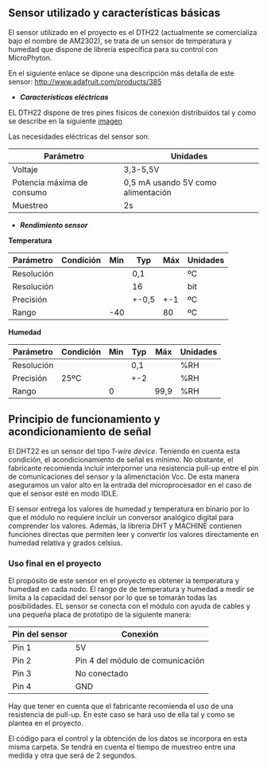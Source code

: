 ## Sensor utilizado y características básicas

El sensor utilizado en el proyecto es el DTH22 (actualmente se comercializa bajo el nombre de AM2302), se trata de un sensor de temperatura y humedad que dispone de librería específica para su control con MicroPhyton.

En el siguiente enlace se dipone una descripción más detalla de este sensor:
<http://www.adafruit.com/products/385>

 - ***Características eléctricas***
 
 EL DTH22 dispone de tres pines físicos de conexión distribuidos tal y como se describe en la siguiente [imagen](https://hackster.imgix.net/uploads/attachments/267054/dht22-pinout_2P1AgF3wPs.png?auto=compress%2Cformat&w=680&h=510&fit=max)
 
 Las necesidades eléctricas del sensor son:
 
 | Parámetro | Unidades |
 |--------------------|--------------------|
 Voltaje | 3,3-5,5V
 Potencia máxima de consumo | 0,5 mA usando 5V como alimentación
 Muestreo | 2s
 
 - ***Rendimiento sensor***
 
 **Temperatura**
 
 | Parámetro | Condición | Min | Typ | Máx | Unidades |
 |----------|----------|---------|----------|-----------|----------|
 | Resolución |  |  | 0,1 |  | ºC |
 | Resolución |  |  | 16 |  | bit |
 | Precisión |  |  | +-0,5 | +-1 | ºC |
 | Rango |  | -40 |  | 80 | ºC |
 
 **Humedad**
 
 | Parámetro | Condición | Min | Typ | Máx | Unidades |
 |----------|----------|---------|----------|-----------|----------|
 | Resolución |  |  | 0,1 |  | %RH |
 | Precisión | 25ºC |  | +-2 |  | %RH |
 | Rango |  | 0 |  | 99,9 | %RH |
 
 

## Principio de funcionamiento y acondicionamiento de señal

El DHT22 es un sensor del tipo *1-wire device*. Teniendo en cuenta esta condición, el acondicionamiento de señal es mínimo. No obstante, el fabricante recomienda incluir interporner una resistencia pull-up entre el pin de comunicaciones del sensor y la alimenctación Vcc. De esta manera aseguramos un valor alto en la entrada del microprocesador en el caso de que el sensor esté en modo IDLE.

El sensor entrega los valores de humedad y temperatura en binario por lo que el módulo no requiere incluir un conversor analógico digital para comprender los valores. Además, la librería DHT y MACHINE contienen funciones directas que permiten leer y convertir los valores directamente en humedad relativa y grados celsius.

### Uso final en el proyecto

El propósito de este sensor en el proyecto es obtener la temperatura y humedad en cada nodo.
El rango de de temperatura y humedad a medir se limita a la capacidad del sensor por lo que se tomarán todas las posibilidades.
EL sensor se conecta con el módulo con ayuda de cables y una pequeña placa de prototipo de la siguiente manera:

| Pin del sensor | Conexión |
 |----------|----------|
 | Pin 1 | 5V |
 | Pin 2 | Pin 4 del módulo de comunicación |
 | Pin 3 | No conectado |
 | Pin 4 | GND |
 
 Hay que tener en cuenta que el fabricante recomienda el uso de una resistencia de pull-up. En este caso se hará uso de ella tal y como se plantea en el proyecto.
 
El código para el control y la obtención de los datos se incorpora en esta misma carpeta. Se tendrá en cuenta el tiempo de muestreo entre una medida y otra que será de 2 segundos.
